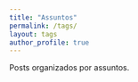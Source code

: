 ```yaml
---
title: "Assuntos"
permalink: /tags/
layout: tags
author_profile: true
---
```


Posts organizados por assuntos.